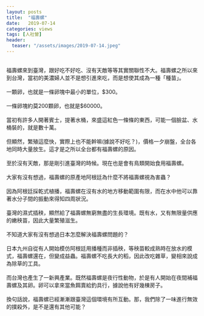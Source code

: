 ```yaml
---
layout: posts
title:  "福壽螺"
date:   2019-07-14
categories: views
tags: [人社營]
header: 
  teaser: "/assets/images/2019-07-14.jpeg"
---
```

<br>
福壽螺來到臺灣，跟好吃不好吃、沒有天敵等等其實關聯性不大。福壽螺之所以來到台灣，當初的美濃婦人並不是想引進來吃，而是想使其成為一種「種苗」。<br><br>
一顆卵，也就是一條卵塊中最小的單位，$300。<br><br>
一條卵塊約莫200顆卵，也就是$60000。<br><br>
當初有許多人開著賓士，提著水桶，來盛這紅色一條條的東西，可能一個臉盆、水桶裝的，就是數十萬。<br><br>
但顯然，繁殖這麼快，實際上也不能幹嘛(據說不好吃？)，價格一夕崩盤，全台各地同時大量放生。這才是之所以全台都有福壽螺的原因。<br><br>
至於沒有天敵，那是剛引進臺灣的時候。現在也是會有鳥類開始食用福壽螺。<br><br>
大家有沒有想過，福壽螺的原產地阿根廷為什麼不將福壽螺視為害蟲？<br><br>
因為阿根廷採乾式植播，福壽螺在沒有水的地方移動範圍有限，而在水中他可以靠著水分子間的振動來得知四周狀況。<br><br>
臺灣的濕式插秧，顯然給了福壽螺無窮無盡的生長環境。既有水，又有無限量供應的嫩秧苗，因此大量繁殖滋生。<br><br>
不知道大家有沒有想過日本怎麼解決福壽螺問題的？<br><br>
日本九州自從有人開始模仿阿根廷用播種而非插秧，等秧苗較成熟時在放水的模式，福壽螺還在，但變成益蟲。福壽螺不吃長大的稻，因此改吃雜草，變相來說成為除草的工具。<br><br>
而台灣也產生了一新興產業。既然福壽螺是夜行性動物，於是有人開始在夜間補福壽螺及其卵。卵可以拿來當魚餌賣給釣具行，據說他有好幾棟房子。<br><br>
換句話說，福壽螺已經漸漸跟臺灣這個環境有所互動。那，我們除了一味進行無效的撲殺外，是不是還有其他可能？<br><br>
